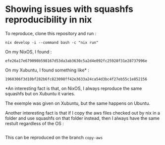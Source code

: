 # Showing issues with squashfs reproducibility in nix

To reproduce, clone this repository and run :
```
nix develop -i --command bash -c "nix run"
```

On my NixOS, I found :
```
efe26a17e679090b598167d53da3ab3630c5a2d4e092fc25928f31e28737996e
```

On my Xubuntu, I found something like* :
```
1960306f3d10bf282b6fc823098ff42e3633a24ca54d3bc4f27eb55c1e852156
```

*An interesting fact is that, on NixOS, I always reproduce the same squashfs
but on Xubuntu it varies.

The exemple was given on Xubuntu, but the same happens on Ubuntu.

Another interesting fact is that if I copy the aws files checked out by nix in a folder and use squashfs on that folder instead, then I always have the same restult regardless of the OS :
```
```

This can be reproduced on the branch `copy-aws`
